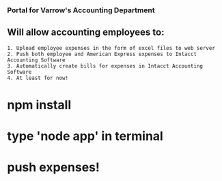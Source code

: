 ### Portal for Varrow's Accounting Department

## Will allow accounting employees to:
	1. Upload employee expenses in the form of excel files to web server
	2. Push both employee and American Express expenses to Intacct Accounting Software
    3. Automatically create bills for expenses in Intacct Accounting Software
    4. At least for now!
    
# npm install
# type 'node app' in terminal
# push expenses!


